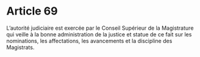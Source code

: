 # Article 69

L’autorité judiciaire est exercée par le Conseil Supérieur de la Magistrature qui veille à la bonne administration de la justice et statue de ce fait sur les nominations, les affectations, les avancements et la discipline des Magistrats.
